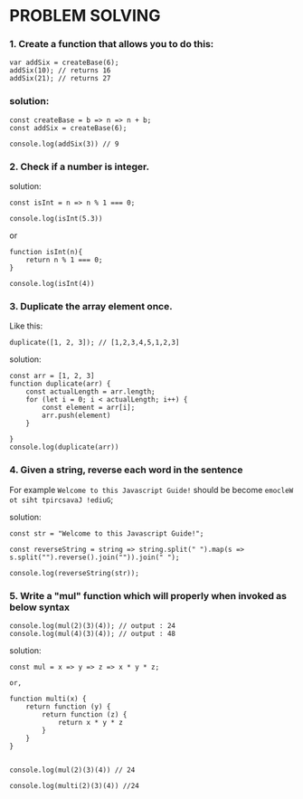 # PROBLEM SOLVING

### 1. Create a function that allows you to do this:

```
var addSix = createBase(6);
addSix(10); // returns 16
addSix(21); // returns 27
```


### solution:

```
const createBase = b => n => n + b;
const addSix = createBase(6);

console.log(addSix(3)) // 9

```

### 2. Check if a number is integer.

solution:
```
const isInt = n => n % 1 === 0;

console.log(isInt(5.3))
```
or

```
function isInt(n){
    return n % 1 === 0;
}

console.log(isInt(4))
```

### 3. Duplicate the array element once.
Like this:
```
duplicate([1, 2, 3]); // [1,2,3,4,5,1,2,3]
```
solution:
```
const arr = [1, 2, 3]
function duplicate(arr) {
    const actualLength = arr.length;
    for (let i = 0; i < actualLength; i++) {
        const element = arr[i];
        arr.push(element)
    }

}
console.log(duplicate(arr))
```
### 4. Given a string, reverse each word in the sentence

For example `Welcome to this Javascript Guide!` should be become `emocleW ot siht tpircsavaJ !ediuG`;

solution:
```
const str = "Welcome to this Javascript Guide!";

const reverseString = string => string.split(" ").map(s => s.split("").reverse().join("")).join(" ");

console.log(reverseString(str));

```

### 5. Write a "mul" function which will properly when invoked as below syntax

```
console.log(mul(2)(3)(4)); // output : 24
console.log(mul(4)(3)(4)); // output : 48
```
solution:

```
const mul = x => y => z => x * y * z;

or,

function multi(x) {
    return function (y) {
        return function (z) {
            return x * y * z
        }
    }
}


console.log(mul(2)(3)(4)) // 24

console.log(multi(2)(3)(4)) //24
```
